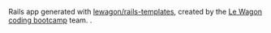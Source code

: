 Rails app generated with [lewagon/rails-templates](https://github.com/lewagon/rails-templates), created by the [Le Wagon coding bootcamp](https://www.lewagon.com) team. .
